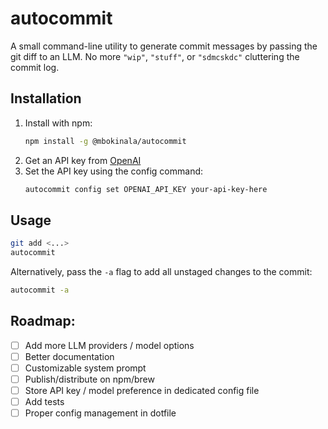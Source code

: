 # autocommit

A small command-line utility to generate commit messages by passing the git diff to an LLM. No more `"wip"`, `"stuff"`, or `"sdmcskdc"` cluttering the commit log.

## Installation
1. Install with npm:
    ```sh
    npm install -g @mbokinala/autocommit
    ```
2. Get an API key from [OpenAI](https://platform.openai.com/account/api-keys)
3. Set the API key using the config command:
    ```sh
    autocommit config set OPENAI_API_KEY your-api-key-here
    ```

## Usage
```sh
git add <...>
autocommit
```

Alternatively, pass the `-a` flag to add all unstaged changes to the commit:

```sh
autocommit -a
```

## Roadmap:

- [ ] Add more LLM providers / model options
- [ ] Better documentation
- [ ] Customizable system prompt
- [ ] Publish/distribute on npm/brew
- [ ] Store API key / model preference in dedicated config file
- [ ] Add tests
- [ ] Proper config management in dotfile